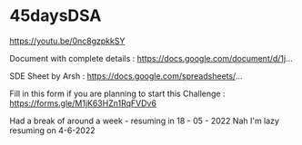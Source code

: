# 45daysDSA
https://youtu.be/0nc8gzpkkSY



Document with complete details : https://docs.google.com/document/d/1j...

SDE Sheet by Arsh : https://docs.google.com/spreadsheets/...

Fill in this form if you are planning to start this Challenge : https://forms.gle/M1jK63HZn1RqFVDv6

Had a break of around a week - resuming in 18 - 05 - 2022
Nah I'm lazy resuming on 4-6-2022
